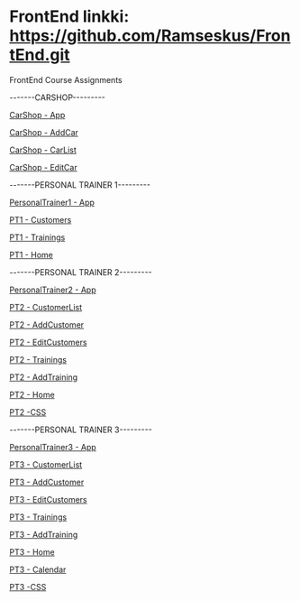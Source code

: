 # FrontEnd linkki: https://github.com/Ramseskus/FrontEnd.git
FrontEnd Course Assignments

-------CARSHOP---------

[CarShop - App](/carshop/src/App.js)

[CarShop - AddCar](/carshop/src/components/AddCar.js)
  
[CarShop - CarList](/carshop/src/components/Carlist.js)
  
[CarShop - EditCar](/carshop/src/components/EditCar.js)

-------PERSONAL TRAINER 1---------

[PersonalTrainer1 - App](/personaltrainer/src/App.js)

[PT1 - Customers](/personaltrainer/src/components/Customers.js)

[PT1 - Trainings](/personaltrainer/src/components/Trainings.js)

[PT1 - Home](/personaltrainer/src/components/Home.js)

-------PERSONAL TRAINER 2---------

[PersonalTrainer2 - App](/personaltrainer2/src/App.js)

[PT2  - CustomerList](/personaltrainer2/src/components/CustomerList.js)

[PT2 - AddCustomer](/personaltrainer2/src/components/AddCustomer.js)

[PT2  - EditCustomers](/personaltrainer2/src/components/EditCustomer.js)

[PT2  - Trainings](/personaltrainer2/src/components/Trainings.js)

[PT2  - AddTraining](/personaltrainer2/src/components/AddTraining.js)

[PT2  - Home](/personaltrainer2/src/components/Home.js)
  
[PT2 -CSS](/personaltrainer2/src/App.css)
  
  -------PERSONAL TRAINER 3---------
  
[PersonalTrainer3 - App](/ptfinal/src/App.js)

[PT3  - CustomerList](/ptfinal/src/components/CustomerList.js)

[PT3 - AddCustomer](/ptfinal/src/components/AddCustomer.js)

[PT3  - EditCustomers](/ptfinal/src/components/EditCustomer.js)

[PT3  - Trainings](/ptfinal/src/components/Trainings.js)

[PT3  - AddTraining](/ptfinal/src/components/AddTraining.js)

[PT3  - Home](/ptfinal/src/components/Home.js)
  
[PT3  - Calendar](/ptfinal/src/components/BigCalendar.js)
  
[PT3 -CSS](/ptfinal/src/App.css)
